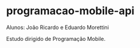 # programacao-mobile-api
Alunos: João Ricardo e Eduardo Morettini

Estudo dirigido de Programação Mobile.
